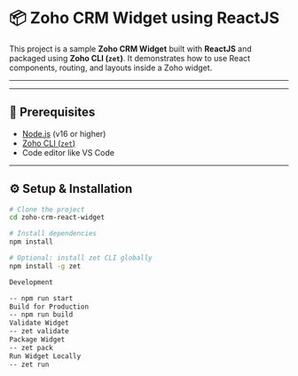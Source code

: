 # 📦 Zoho CRM Widget using ReactJS

This project is a sample **Zoho CRM Widget** built with **ReactJS** and packaged using **Zoho CLI (`zet`)**. It demonstrates how to use React components, routing, and layouts inside a Zoho widget.

---


---

## 🧰 Prerequisites

- [Node.js](https://nodejs.org/) (v16 or higher)
- [Zoho CLI (`zet`)](https://www.zoho.com/crm/developer/docs/widgets/setup.html)
- Code editor like VS Code

---

## ⚙️ Setup & Installation

```bash
# Clone the project
cd zoho-crm-react-widget

# Install dependencies
npm install

# Optional: install zet CLI globally
npm install -g zet

Development

-- npm run start
Build for Production
-- npm run build
Validate Widget
-- zet validate
Package Widget
-- zet pack
Run Widget Locally
-- zet run
